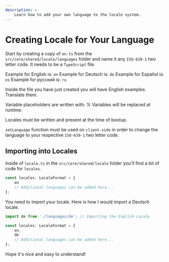 ```yaml
---
description: >-
    Learn how to add your own language to the locale system.
---
```


# Creating Locale for Your Language

Start by creating a copy of `en.ts` from the `src/core/shared/locale/languages` folder and name it any `ISO-639-1` two letter code.
It needs to be a `TypeScript` file.

Example for English is: `en`
Example for Deutsch is: `de`
Example for Español is: `es`
Example for русский is: `ru`

Inside the file you have just created you will have English examples. Translate them.

Variable placeholders are written with: _%_
Variables will be replaced at runtime.

Locales must be written and present at the time of bootup.

`setLanguage` function must be used on `client-side` in order to change the language to your respective `ISO-639-1` two letter code.

## Importing into Locales

Inside of `locale.ts` in the `src/core/shared/locale` folder you'll find a bit of code for `locales`.

```ts
const locales: LocaleFormat = {
    en
    // Additional languages can be added here...
};
```

You need to import your locale. Here is how I would import a Deutsch locale.

```ts
import de from './languages/de'; // Importing the English Locale

const locales: LocaleFormat = {
    en,
    de
    // Additional languages can be added here...
};
```

Hope it's nice and easy to understand!
